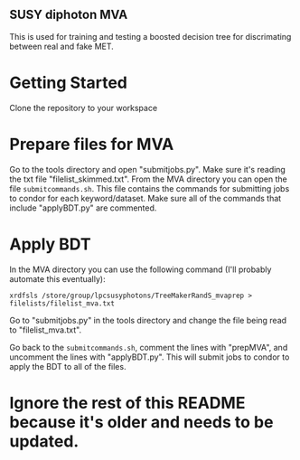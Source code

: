 ## SUSY diphoton MVA

This is used for training and testing a boosted decision tree for discrimating between real and fake MET.

#  Getting Started
Clone the repository to your workspace

#  Prepare files for MVA
Go to the tools directory and open "submitjobs.py".  Make sure it's reading the txt file "filelist_skimmed.txt".
From the MVA directory you can open the file `submitcommands.sh`.  This file contains the commands for submitting jobs to condor for each keyword/dataset.  Make sure all of the commands that include "applyBDT.py" are commented.  

#  Apply BDT
In the MVA directory you can use the following command (I'll probably automate this eventually):
```
xrdfsls /store/group/lpcsusyphotons/TreeMakerRandS_mvaprep > filelists/filelist_mva.txt
```

Go to "submitjobs.py" in the tools directory and change the file being read to "filelist_mva.txt".

Go back to the `submitcommands.sh`, comment the lines with "prepMVA", and uncomment the lines with "applyBDT.py".  This will submit jobs to condor to apply the BDT to all of the files.  


#  Ignore the rest of this README because it's older and needs to be updated.


<!---
```
mkdir Results
mkdir filelists
```

The code gets file paths from a list in filelists/<filename>.txt and loads them into a TChain for training/testing the BDT.
You have to make the filelist <filename>.txt yourself using xrdfsls as follows from the filelists directory:
```
xrdfsls /store/group/<restofpath>/ | grep searchstring > searchstring_year.txt
```
For example:
```
xrdfsls /store/group/lpcsusyphotons/TreeMakerRandS_BDTv2/ | grep Summer16v3.GJet > GJets_2016.txt
```
## Running
Once you have the filelists made you can go to MVA/tools and run BDT_strong.py to train and test the BDT:
```
python BDT_strong.py -y1 2016 -s T5Wg_m1700.0d15xx -b GJets -nt 100 -md 10 -n T5Wg_m1700.0d15xx_2016
```
This would train a BDT using T5Wg files specified in ../filelists/T5Wg_m1700.0d15xx_2016.txt (1700 GeV gluino mass and neutralino mass from 1500-1599 GeV from 2016) with 100 trees with max depth of 10.  The ouput would have the string "T5Wg_m1700.0d15xx_2016" included in the name.
--->